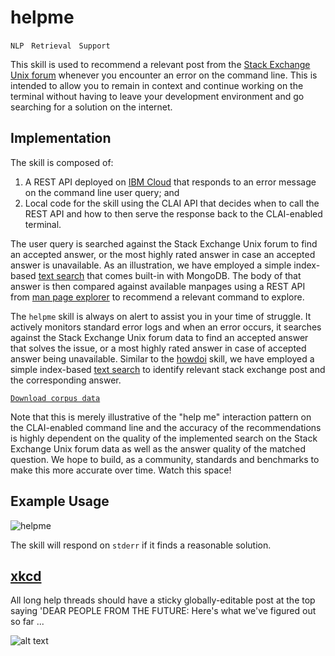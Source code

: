# helpme

`NLP` &nbsp; `Retrieval` &nbsp; `Support`

This skill is used to recommend a relevant post from the [Stack Exchange Unix forum](https://unix.stackexchange.com/)
whenever you encounter an error on the command line.
This is intended to allow you to remain in context and continue working on the terminal without
having to leave your development environment and go searching for a solution on the internet.

## Implementation

The skill is composed of:
1. A REST API deployed on [IBM Cloud](https://cloud.ibm.com/) that responds to an error message on the command line user query; and 
2. Local code for the skill using the CLAI API that decides when to call the REST API and how to then serve the response back to the CLAI-enabled terminal.

The user query is searched against the Stack Exchange Unix forum to find 
an accepted answer, or the most highly rated answer in case an accepted answer is unavailable. 
As an illustration, we have employed a simple index-based [text search](https://docs.mongodb.com/manual/text-search/) 
that comes built-in with MongoDB. 
The body of that answer is then compared against available manpages using a REST API from 
[man page explorer](../manpage_agent/) 
to recommend a relevant command to explore. 

The `helpme` skill is always on alert to assist you in your time of struggle. It actively monitors standard error logs 
and when an error occurs, it searches against the Stack Exchange Unix forum data to find 
an accepted answer that solves the issue, or a most highly rated answer in case of accepted answer being unavailable. 
Similar to the [howdoi](../howdoi/) skill, we have employed a simple 
index-based [text search](https://docs.mongodb.com/manual/text-search/) 
to identify relevant stack exchange post and the corresponding answer. 

[`Download corpus data`](https://archive.org/download/stackexchange/unix.stackexchange.com.7z)

Note that this is merely illustrative of the "help me" interaction pattern on the CLAI-enabled command line
and the accuracy of the recommendations is highly dependent on the quality of the implemented search on the 
Stack Exchange Unix forum data as well as the answer quality of the matched question. 
We hope to build, as a community, standards and benchmarks to make this more accurate over time.
Watch this space!

## Example Usage

![helpme](https://www.dropbox.com/s/molqz37ll2kbraa/helpme.gif?raw=1)

The skill will respond on `stderr` if it finds a reasonable solution.

## [xkcd](https://uni.xkcd.com/)
All long help threads should have a sticky globally-editable post at the top saying 'DEAR PEOPLE FROM THE FUTURE: Here's what we've figured out so far ...  

![alt text](https://imgs.xkcd.com/comics/wisdom_of_the_ancients.png "All long help threads should have a sticky globally-editable post at the top saying 'DEAR PEOPLE FROM THE FUTURE: Here's what we've figured out so far ...")
